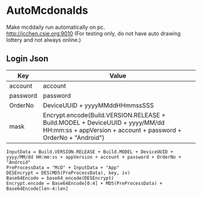 # AutoMcdonalds  
Make mcddaily run automatically on pc.   
http://jcchen.csie.org:9010 (For testing only, do not have auto drawing lottery and not always online.)

## Login Json  
Key        | Value
-----------|-------------------------
account    | account  
password   | password
OrderNo    | DeviceUUID + yyyyMMddHHmmssSSS  
mask       | Encrypt.encode(Build.VERSION.RELEASE + Build.MODEL + DeviceUUID + yyyy/MM/dd HH:mm:ss + appVersion + account + password + OrderNo + "Android")

``` 
InputData = Build.VERSION.RELEASE + Build.MODEL + DeviceUUID + yyyy/MM/dd HH:mm:ss + appVersion + account + password + OrderNo + "Android"  
PreProcessData = "McD" + InputData + "App"  
DESEncrypt = DES(MD5(PreProcessData), key, iv)  
Base64Encode = base64_encode(DESEncrypt)  
Encrypt.encode = Base64Encode[0:4] + MD5(PreProcessData) + Base64Encode[len-4:len]  
``` 

